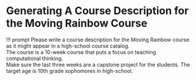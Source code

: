 # Generating A Course Description for the Moving Rainbow Course

!!! prompt
    Please write a course description for the Moving Rainbow course as it might appear 
    in a high-school course catalog.  
    The course is a 10-week course that puts a focus on teaching computational thinking.  
    Make sure the last three weeks are a capstone project for the students.
    The target age is 10th grade sophomores in high-school. 
